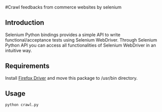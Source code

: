 #Crawl feedbacks from commerce websites by selenium

## Introduction
Selenium Python bindings provides a simple API to write functional/acceptance tests using Selenium WebDriver. Through Selenium Python API you can access all functionalities of Selenium WebDriver in an intuitive way.

## Requirements

Install [Firefox Driver](https://github.com/mozilla/geckodriver/release) and move this package to /usr/bin directory.

## Usage
```python
python crawl.py
```